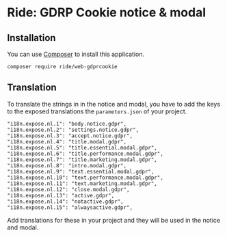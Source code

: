 # Ride: GDRP Cookie notice & modal

## Installation

You can use [Composer](http://getcomposer.org) to install this application.

```
composer require ride/web-gdprcookie
```


## Translation

To translate the strings in in the notice and modal, you have to add the keys to the exposed translations the `parameters.json` of your project.

    "i18n.expose.nl.1": "body.notice.gdpr",
    "i18n.expose.nl.2": "settings.notice.gdpr",
    "i18n.expose.nl.3": "accept.notice.gdpr",
    "i18n.expose.nl.4": "title.modal.gdpr",
    "i18n.expose.nl.5": "title.essential.modal.gdpr",
    "i18n.expose.nl.6": "title.performance.modal.gdpr",
    "i18n.expose.nl.7": "title.marketing.modal.gdpr",
    "i18n.expose.nl.8": "intro.modal.gdpr",
    "i18n.expose.nl.9": "text.essential.modal.gdpr",
    "i18n.expose.nl.10": "text.performance.modal.gdpr",
    "i18n.expose.nl.11": "text.marketing.modal.gdpr",
    "i18n.expose.nl.12": "close.modal.gdpr",
    "i18n.expose.nl.13": "active.gdpr",
    "i18n.expose.nl.14": "notactive.gdpr",
    "i18n.expose.nl.15": "alwaysactive.gdpr",
    
Add translations for these in your project and they will be used in the notice and modal.
